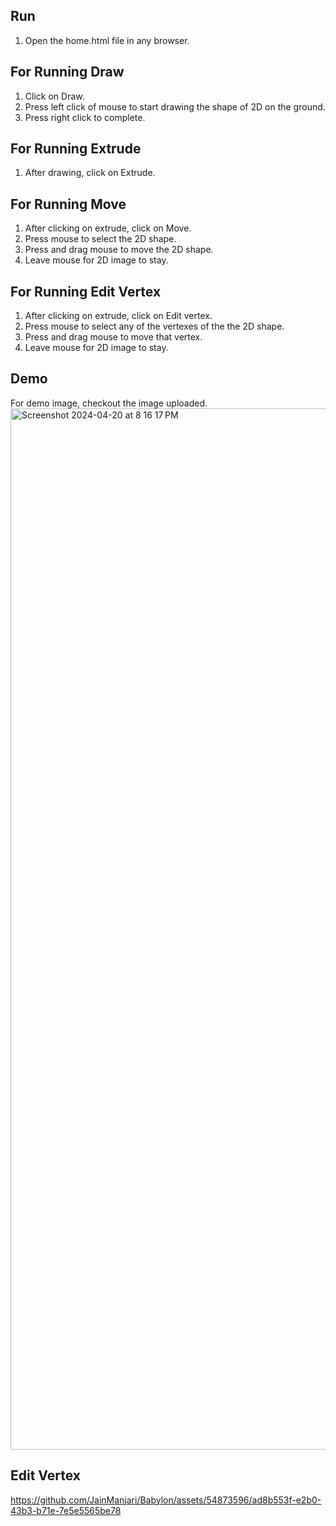 ## Run 

1. Open the home.html file in any browser.

## For Running Draw
1. Click on Draw.
2. Press left click of mouse to start drawing the shape of 2D on the ground.
3. Press right click to complete.


## For Running Extrude
1. After drawing, click on Extrude.


## For Running Move
1. After clicking on extrude, click on Move.
2. Press mouse to select the 2D shape.
3. Press and drag mouse to move the 2D shape.
4. Leave mouse for 2D image to stay.


## For Running Edit Vertex
1. After clicking on extrude, click on Edit vertex.
2. Press mouse to select any of the vertexes of the the 2D shape.
3. Press and drag mouse to move that vertex.
4. Leave mouse for 2D image to stay.


## Demo
For demo image, checkout the image uploaded.
<img width="1666" alt="Screenshot 2024-04-20 at 8 16 17 PM" src="https://github.com/JainManjari/Babylon/assets/54873596/a9cba89a-885e-4518-a0cd-75fff830ff27">


## Edit Vertex

https://github.com/JainManjari/Babylon/assets/54873596/ad8b553f-e2b0-43b3-b71e-7e5e5565be78


